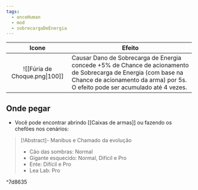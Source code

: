 ```yaml
---
tags:
  - onceHuman
  - mod
  - sobrecargaDeEnergia
---
```


|              Icone              | Efeito                                                       |
| :-----------------------------: | ------------------------------------------------------------ |
| ![[Fúria de Choque.png\|100]] | Causar Dano de Sobrecarga de Energia concede +5% de Chance de acionamento de Sobrecarga de Energia (com base na Chance de acionamento da arma) por 5s. O efeito pode ser acumulado até 4 vezes. |

## Onde pegar

- Você pode encontrar abrindo [[Caixas de armas]] ou fazendo os chefões nos cenários:

> [!Abstract]- Manibus e Chamado da evolução
> - Cão das sombras: Normal  
> - Gigante esquecido: Normal, Difícil e Pro  
> - Ente: Difícil e Pro  
> - Lea Lab: Pro

^7d8635

